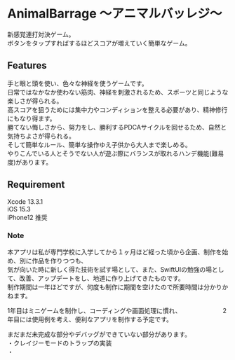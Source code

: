 # AnimalBarrage 〜アニマルバッレジ〜
新感覚連打対決ゲーム。     
ボタンをタップすればするほどスコアが増えていく簡単なゲーム。

## Features
手と眼と頭を使い、色々な神経を使うゲームです。     
日常ではなかなか使わない筋肉、神経を刺激されるため、スポーツと同じような楽しさが得られる。     
高スコアを狙うためには集中力やコンディションを整える必要があり、精神修行にもなり得ます。　　　　　    
勝てない悔しさから、努力をし、勝利するPDCAサイクルを回せるため、自然と気持ちよさが得られる。      
そして簡単なルール、簡単な操作ゆえ子供から大人まで楽しめる。     
やりこんでいる人とそうでない人が遊ぶ際にバランスが取れるハンデ機能(難易度)があります。     

## Requirement 
Xcode 13.3.1     
iOS 15.3    
iPhone12 推奨     

### Note
本アプリは私が専門学校に入学してから１ヶ月ほど経った頃から企画、制作を始め、別に作品を作りつつも、     
気が向いた時に新しく得た技術を試す場として、また、SwiftUIの勉強の場として、改善、アップデートをし、地道に作り上げてきたものです。        
制作期間は一年ほどですが、何度も制作に期間を空けたので所要時間は分かりかねます。     
     
1年目はミニゲームを制作し、コーディングや画面処理に慣れ、　　　　　　　
2年目には使用例を考え、便利なアプリを制作する予定です。　　　　　
     
まだまだ未完成な部分やデバッグができていない部分があります。     
・クレイジーモードのトラップの実装     
・
